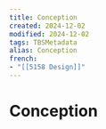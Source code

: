 ```yaml
---
title: Conception
created: 2024-12-02
modified: 2024-12-02
tags: TBSMetadata
alias: Conception
french:
- "[[5158 Design]]"
---
```

# Conception
